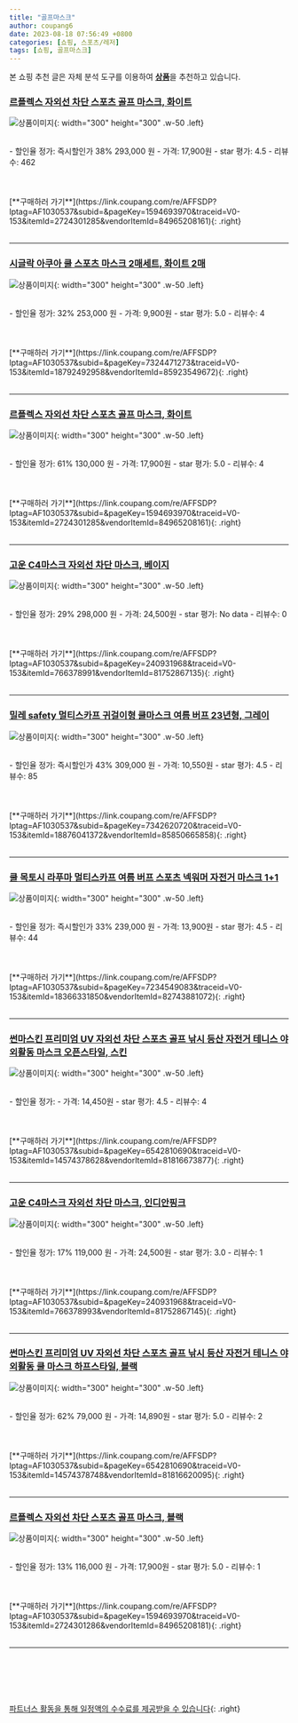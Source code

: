 ```yaml
---
title: "골프마스크"
author: coupang6
date: 2023-08-18 07:56:49 +0800
categories: [쇼핑, 스포츠/레저]
tags: [쇼핑, 골프마스크]
---
```


본 쇼핑 추천 글은 자체 분석 도구를 이용하여 [**상품**](https://link.coupang.com/a/bao1ui)을 추천하고 있습니다.

### [르플렉스 자외선 차단 스포츠 골프 마스크, 화이트](https://link.coupang.com/re/AFFSDP?lptag=AF1030537&subid=&pageKey=1594693970&traceid=V0-153&itemId=2724301285&vendorItemId=84965208161)

![상품이미지](https://thumbnail6.coupangcdn.com/thumbnails/remote/230x230ex/image/vendor_inventory/3246/09b6491dd5920b9aa8ee790116f902e416d91cf9856b9da99964b5e21c98.jpg){: width="300" height="300" .w-50 .left}


<br>
- 할인율 정가: 즉시할인가 38%  293,000   원
- 가격: 17,900원
- star 평가: 4.5
- 리뷰수: 462
<br>
<br>
<br>
<br>
[**구매하러 가기**](https://link.coupang.com/re/AFFSDP?lptag=AF1030537&subid=&pageKey=1594693970&traceid=V0-153&itemId=2724301285&vendorItemId=84965208161){: .right}
<br>
<br>

---

### [시글락 아쿠아 쿨 스포츠 마스크 2매세트, 화이트 2매](https://link.coupang.com/re/AFFSDP?lptag=AF1030537&subid=&pageKey=7324471273&traceid=V0-153&itemId=18792492958&vendorItemId=85923549672)

![상품이미지](https://thumbnail9.coupangcdn.com/thumbnails/remote/230x230ex/image/vendor_inventory/2dbd/90ab575bf4a52c50c29780498814c57021fd79aa2159ade7f7e73874d9bb.jpg){: width="300" height="300" .w-50 .left}


<br>
- 할인율 정가: 32%  253,000   원
- 가격: 9,900원
- star 평가: 5.0
- 리뷰수: 4
<br>
<br>
<br>
<br>
[**구매하러 가기**](https://link.coupang.com/re/AFFSDP?lptag=AF1030537&subid=&pageKey=7324471273&traceid=V0-153&itemId=18792492958&vendorItemId=85923549672){: .right}
<br>
<br>

---

### [르플렉스 자외선 차단 스포츠 골프 마스크, 화이트](https://link.coupang.com/re/AFFSDP?lptag=AF1030537&subid=&pageKey=1594693970&traceid=V0-153&itemId=2724301285&vendorItemId=84965208161)

![상품이미지](https://thumbnail6.coupangcdn.com/thumbnails/remote/230x230ex/image/vendor_inventory/3246/09b6491dd5920b9aa8ee790116f902e416d91cf9856b9da99964b5e21c98.jpg){: width="300" height="300" .w-50 .left}


<br>
- 할인율 정가: 61%  130,000   원
- 가격: 17,900원
- star 평가: 5.0
- 리뷰수: 4
<br>
<br>
<br>
<br>
[**구매하러 가기**](https://link.coupang.com/re/AFFSDP?lptag=AF1030537&subid=&pageKey=1594693970&traceid=V0-153&itemId=2724301285&vendorItemId=84965208161){: .right}
<br>
<br>

---

### [고운 C4마스크 자외선 차단 마스크, 베이지](https://link.coupang.com/re/AFFSDP?lptag=AF1030537&subid=&pageKey=240931968&traceid=V0-153&itemId=766378991&vendorItemId=81752867135)

![상품이미지](https://thumbnail8.coupangcdn.com/thumbnails/remote/230x230ex/image/vendor_inventory/26cc/f185ee55d6829b9518e0ff9f12893a3585cc10109eabdb302083b986e61a.jpg){: width="300" height="300" .w-50 .left}


<br>
- 할인율 정가: 29%  298,000   원
- 가격: 24,500원
- star 평가: No data
- 리뷰수: 0
<br>
<br>
<br>
<br>
[**구매하러 가기**](https://link.coupang.com/re/AFFSDP?lptag=AF1030537&subid=&pageKey=240931968&traceid=V0-153&itemId=766378991&vendorItemId=81752867135){: .right}
<br>
<br>

---

### [밀레 safety 멀티스카프 귀걸이형 쿨마스크 여름 버프 23년형, 그레이](https://link.coupang.com/re/AFFSDP?lptag=AF1030537&subid=&pageKey=7342620720&traceid=V0-153&itemId=18876041372&vendorItemId=85850665858)

![상품이미지](https://thumbnail6.coupangcdn.com/thumbnails/remote/230x230ex/image/vendor_inventory/c848/a8d2f705e24dec758c5179f2e66225b3c492d469f439ccbd423c613b6ff4.jpg){: width="300" height="300" .w-50 .left}


<br>
- 할인율 정가: 즉시할인가 43%  309,000   원
- 가격: 10,550원
- star 평가: 4.5
- 리뷰수: 85
<br>
<br>
<br>
<br>
[**구매하러 가기**](https://link.coupang.com/re/AFFSDP?lptag=AF1030537&subid=&pageKey=7342620720&traceid=V0-153&itemId=18876041372&vendorItemId=85850665858){: .right}
<br>
<br>

---

### [쿨 목토시 라푸마 멀티스카프 여름 버프 스포츠 넥워머 자전거 마스크 1+1](https://link.coupang.com/re/AFFSDP?lptag=AF1030537&subid=&pageKey=7234549083&traceid=V0-153&itemId=18366331850&vendorItemId=82743881072)

![상품이미지](https://thumbnail9.coupangcdn.com/thumbnails/remote/230x230ex/image/vendor_inventory/9e0a/6254fba562c5bea08b8496d0e258157da46f828c0a4518f570d088a2d2b5.jpg){: width="300" height="300" .w-50 .left}


<br>
- 할인율 정가: 즉시할인가 33%  239,000   원
- 가격: 13,900원
- star 평가: 4.5
- 리뷰수: 44
<br>
<br>
<br>
<br>
[**구매하러 가기**](https://link.coupang.com/re/AFFSDP?lptag=AF1030537&subid=&pageKey=7234549083&traceid=V0-153&itemId=18366331850&vendorItemId=82743881072){: .right}
<br>
<br>

---

### [썬마스킨 프리미엄 UV 자외선 차단 스포츠 골프 낚시 등산 자전거 테니스 야외활동 마스크 오픈스타일, 스킨](https://link.coupang.com/re/AFFSDP?lptag=AF1030537&subid=&pageKey=6542810690&traceid=V0-153&itemId=14574378628&vendorItemId=81816673877)

![상품이미지](https://thumbnail10.coupangcdn.com/thumbnails/remote/230x230ex/image/vendor_inventory/dc90/8130c9b36b46565acd48152cd1b5403baf49b066f66717eeeabfb1c401de.jpg){: width="300" height="300" .w-50 .left}


<br>
- 할인율 정가: 
- 가격: 14,450원
- star 평가: 4.5
- 리뷰수: 4
<br>
<br>
<br>
<br>
[**구매하러 가기**](https://link.coupang.com/re/AFFSDP?lptag=AF1030537&subid=&pageKey=6542810690&traceid=V0-153&itemId=14574378628&vendorItemId=81816673877){: .right}
<br>
<br>

---

### [고운 C4마스크 자외선 차단 마스크, 인디안핑크](https://link.coupang.com/re/AFFSDP?lptag=AF1030537&subid=&pageKey=240931968&traceid=V0-153&itemId=766378993&vendorItemId=81752867145)

![상품이미지](https://thumbnail8.coupangcdn.com/thumbnails/remote/230x230ex/image/vendor_inventory/1e91/dfc75406d215f815358877f8392d6f495bc57ba0f28b615038cc7e78f566.jpg){: width="300" height="300" .w-50 .left}


<br>
- 할인율 정가: 17%  119,000   원
- 가격: 24,500원
- star 평가: 3.0
- 리뷰수: 1
<br>
<br>
<br>
<br>
[**구매하러 가기**](https://link.coupang.com/re/AFFSDP?lptag=AF1030537&subid=&pageKey=240931968&traceid=V0-153&itemId=766378993&vendorItemId=81752867145){: .right}
<br>
<br>

---

### [썬마스킨 프리미엄 UV 자외선 차단 스포츠 골프 낚시 등산 자전거 테니스 야외활동 쿨 마스크 하프스타일, 블랙](https://link.coupang.com/re/AFFSDP?lptag=AF1030537&subid=&pageKey=6542810690&traceid=V0-153&itemId=14574378748&vendorItemId=81816620095)

![상품이미지](https://thumbnail9.coupangcdn.com/thumbnails/remote/230x230ex/image/vendor_inventory/2ee3/91bebcb87bac764a75273cb0f4b7b4ab2d300960f5cbafe1461eae3fc3c4.jpg){: width="300" height="300" .w-50 .left}


<br>
- 할인율 정가: 62%  79,000   원
- 가격: 14,890원
- star 평가: 5.0
- 리뷰수: 2
<br>
<br>
<br>
<br>
[**구매하러 가기**](https://link.coupang.com/re/AFFSDP?lptag=AF1030537&subid=&pageKey=6542810690&traceid=V0-153&itemId=14574378748&vendorItemId=81816620095){: .right}
<br>
<br>

---

### [르플렉스 자외선 차단 스포츠 골프 마스크, 블랙](https://link.coupang.com/re/AFFSDP?lptag=AF1030537&subid=&pageKey=1594693970&traceid=V0-153&itemId=2724301286&vendorItemId=84965208181)

![상품이미지](https://thumbnail10.coupangcdn.com/thumbnails/remote/230x230ex/image/vendor_inventory/a139/9d67535ddf0133638f363b4529bb8f17cb9614f82cd6413783f20dd5a783.jpg){: width="300" height="300" .w-50 .left}


<br>
- 할인율 정가: 13%  116,000   원
- 가격: 17,900원
- star 평가: 5.0
- 리뷰수: 1
<br>
<br>
<br>
<br>
[**구매하러 가기**](https://link.coupang.com/re/AFFSDP?lptag=AF1030537&subid=&pageKey=1594693970&traceid=V0-153&itemId=2724301286&vendorItemId=84965208181){: .right}
<br>
<br>

---
<br><br><br><br><br> [파트너스 활동을 통해 일정액의 수수료를 제공받을 수 있습니다](https://link.coupang.com/a/bao1ui){: .right}